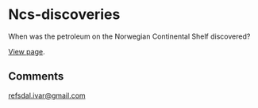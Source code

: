 Ncs-discoveries
===============

When was the petroleum on the Norwegian Continental Shelf discovered?

[View page](http://ivarref.github.io/ncs-discoveries/).

Comments
--------
refsdal.ivar@gmail.com

